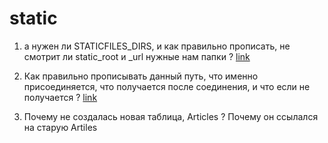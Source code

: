 # static
1. а нужен ли STATICFILES_DIRS, и как правильно прописать, не смотрит ли static_root и _url нужные нам папки ? [link](https://docs.djangoproject.com/en/4.0/ref/settings/#static-files)

2. Как правильно прописывать данный путь, что именно присоединяется, что получается после соединения, и что если не получается ? [link](https://docs.djangoproject.com/en/4.0/howto/static-files/#serving-static-files-during-development)

3. Почему не создалась новая таблица, Articles ? Почему он ссылался на старую Artiles